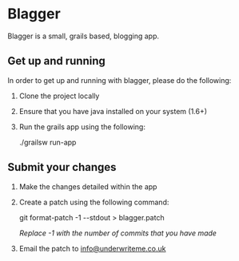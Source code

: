 # Blagger

Blagger is a small, grails based, blogging app.

## Get up and running

In order to get up and running with blagger, please do the following:

1. Clone the project locally
2. Ensure that you have java installed on your system (1.6+)
3. Run the grails app using the following:

    ./grailsw run-app

## Submit your changes

1. Make the changes detailed within the app
2. Create a patch using the following command: 

    git format-patch -1 --stdout > blagger.patch    

    *Replace -1 with the number of commits that you have made*
    
3. Email the patch to [info@underwriteme.co.uk](mailto:info@underwriteme.co.uk)
